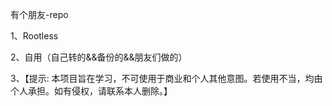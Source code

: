 有个朋友-repo  

1、Rootless  

2、自用（自己转的&&备份的&&朋友们做的） 

3、【提示: 本项目旨在学习，不可使用于商业和个人其他意图。若使用不当，均由个人承担。如有侵权，请联系本人删除。】